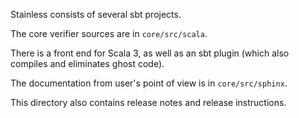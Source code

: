 Stainless consists of several sbt projects.

The core verifier sources are in `core/src/scala`.

There is a front end for Scala 3, as well as an sbt plugin (which also compiles and eliminates ghost code).

The documentation from user's point of view is in `core/src/sphinx`.

This directory also contains release notes and release instructions.
